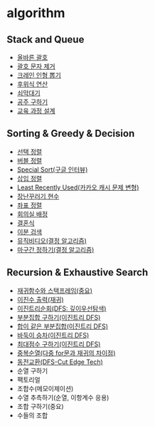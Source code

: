 # algorithm

## Stack and Queue
- [올바른 괄호](stack-queue/1-correct-parenthesis.js)
- [괄호 문자 제거](stack-queue/2-remove_parenthesis_string.js)
- [크레인 인형 뽑기](stack-queue/3-crane.js)
- [후위식 연산](stack-queue/4-postfix.js)
- [쇠막대기](stack-queue/5-iron-bars.js)
- [공주 구하기](stack-queue/6-princess.js)
- [교육 과정 설계](stack-queue/7-curriculum.js)

## Sorting & Greedy & Decision
- [선택 정렬](sorting-greedy-decision/1-selection-sort.js)
- [버블 정렬](sorting-greedy-decision/2-bubble-sort.js)
- [Special Sort(구글 인터뷰)](sorting-greedy-decision/3-special-sort.js)
- [삽입 정렬](sorting-greedy-decision/4-insertion-sort.js)
- [Least Recently Used(카카오 캐시 문제 변형)](sorting-greedy-decision/5-least-recently-used.js)
- [장난꾸러기 현수](sorting-greedy-decision/6-mischievous-child.js)
- [좌표 정렬](sorting-greedy-decision/7-sorting-location.js)
- [회의실 배정](sorting-greedy-decision/8-meeting-room-assignment.js)
- [결혼식](sorting-greedy-decision/9-wedding-ceremony.js)
- [이분 검색](sorting-greedy-decision/10-binaray-search.js)
- [뮤직비디오(결정 알고리즘)](sorting-greedy-decision/11-music-video.js)
- [마구간 정하기(결정 알고리즘)](sorting-greedy-decision/12-stable.js)

## Recursion & Exhaustive Search
- [재귀함수와 스택프레임(중요)](recursion-exhaustive-search/1-recursive-function.js)
- [이진수 출력(재귀)](recursion-exhaustive-search/2-binary-numerals.js)
- [이진트리순회(DFS: 깊이우선탐색)](recursion-exhaustive-search/3-binary-tree.js)
- [부분집합 구하기(이진트리 DFS)](recursion-exhaustive-search/4-powerset.js)
- [합이 같은 부분집합(이진트리 DFS)](recursion-exhaustive-search/5-disjointset.js)
- [바둑이 승차(이진트리 DFS)](recursion-exhaustive-search/6-doggie.js)
- [최대점수 구하기(이진트리 DFS)](recursion-exhaustive-search/7-maximum-score.js)
- [중복순열(다중 for문과 재귀의 차이점)](recursion-exhaustive-search/8-permutation.js)
- [동전교환(DFS-Cut Edge Tech)](recursion-exhaustive-search/9-coin-exchange.js)
- 순열 구하기
- 팩토리얼
- 조합수(메모이제이션)
- 수열 추측하기(순열, 이항계수 응용)
- 조합 구하기(중요)
- 수들의 조합
